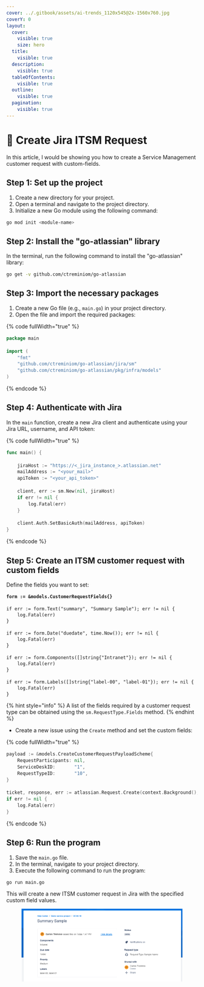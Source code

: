 ```yaml
---
cover: ../.gitbook/assets/ai-trends_1120x545@2x-1560x760.jpg
coverY: 0
layout:
  cover:
    visible: true
    size: hero
  title:
    visible: true
  description:
    visible: true
  tableOfContents:
    visible: true
  outline:
    visible: true
  pagination:
    visible: true
---
```


# 🚮 Create Jira ITSM Request

In this article, I would be showing you how to create a Service Management customer request with custom-fields.

## Step 1: Set up the project

1. Create a new directory for your project.
2. Open a terminal and navigate to the project directory.
3. Initialize a new Go module using the following command:

```bash
go mod init <module-name>
```

## Step 2: Install the "go-atlassian" library

In the terminal, run the following command to install the "go-atlassian" library:

```bash
go get -v github.com/ctreminiom/go-atlassian
```

## Step 3: Import the necessary packages

1. Create a new Go file (e.g., `main.go`) in your project directory.
2. Open the file and import the required packages:

{% code fullWidth="true" %}
```go
package main

import (
	"fmt"
	"github.com/ctreminiom/go-atlassian/jira/sm"
	"github.com/ctreminiom/go-atlassian/pkg/infra/models"
)
```
{% endcode %}

## Step 4: Authenticate with Jira

In the `main` function, create a new Jira client and authenticate using your Jira URL, username, and API token:

{% code fullWidth="true" %}
```go
func main() {

	jiraHost := "https://<_jira_instance_>.atlassian.net"
	mailAddress := "<your_mail>"
	apiToken := "<your_api_token>"

	client, err := sm.New(nil, jiraHost)
	if err != nil {
		log.Fatal(err)
	}

	client.Auth.SetBasicAuth(mailAddress, apiToken)
}
```
{% endcode %}

## Step 5: Create an ITSM customer request with custom fields

Define the fields you want to set:

<pre class="language-go" data-full-width="true"><code class="lang-go"><strong>form := &#x26;models.CustomerRequestFields{}
</strong>
if err := form.Text("summary", "Summary Sample"); err != nil {
	log.Fatal(err)
}

if err := form.Date("duedate", time.Now()); err != nil {
	log.Fatal(err)
}

if err := form.Components([]string{"Intranet"}); err != nil {
	log.Fatal(err)
}

if err := form.Labels([]string{"label-00", "label-01"}); err != nil {
	log.Fatal(err)
}
</code></pre>

{% hint style="info" %}
A list of the fields required by a customer request type can be obtained using the `sm.RequestType.Fields` method.
{% endhint %}

* Create a new issue using the `Create` method and set the custom fields:

{% code fullWidth="true" %}
```go
payload := &models.CreateCustomerRequestPayloadScheme{
	RequestParticipants: nil,
	ServiceDeskID:       "1",
	RequestTypeID:       "10",
}

ticket, response, err := atlassian.Request.Create(context.Background(), payload, form)
if err != nil {
	log.Fatal(err)
}
```
{% endcode %}

## Step 6: Run the program

1. Save the `main.go` file.
2. In the terminal, navigate to your project directory.
3. Execute the following command to run the program:

```bash
go run main.go
```

This will create a new ITSM customer request in Jira with the specified custom field values.

<figure><img src="../.gitbook/assets/image (3) (1).png" alt=""><figcaption></figcaption></figure>
